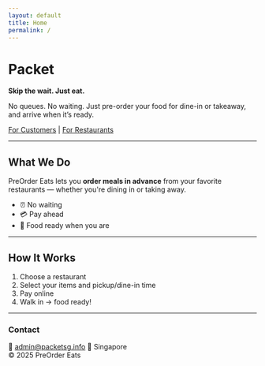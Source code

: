 ```yaml
---
layout: default
title: Home
permalink: /
---
```


# Packet

**Skip the wait. Just eat.**

No queues. No waiting. Just pre-order your food for dine-in or takeaway, and arrive when it’s ready.

[For Customers](/customers.html) | [For Restaurants](/restaurants.html)

---

## What We Do

PreOrder Eats lets you **order meals in advance** from your favorite restaurants — whether you're dining in or taking away.

- ⏰ No waiting  
- 💳 Pay ahead  
- 🍱 Food ready when you are  

---

## How It Works

1. Choose a restaurant  
2. Select your items and pickup/dine-in time  
3. Pay online  
4. Walk in → food ready!

---

### Contact

📧 admin@packetsg.info
📍 Singapore  
© 2025 PreOrder Eats
